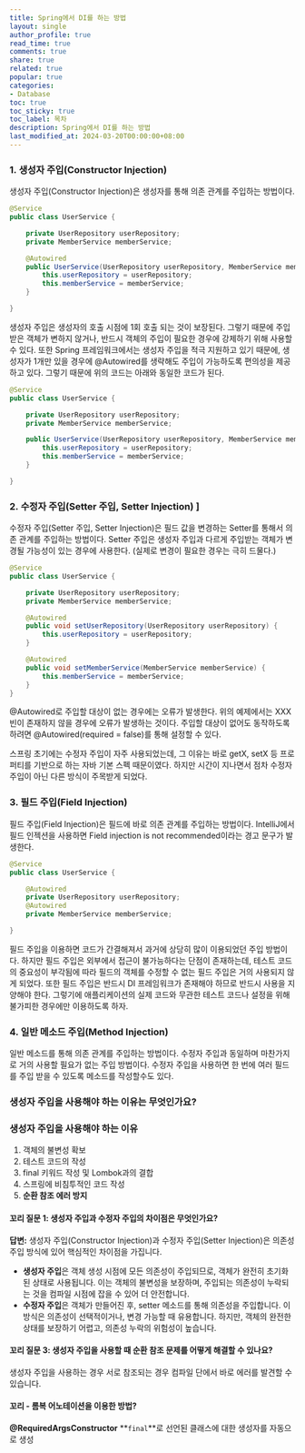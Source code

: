 ```yaml
---
title: Spring에서 DI를 하는 방법
layout: single
author_profile: true
read_time: true
comments: true
share: true
related: true
popular: true
categories:
- Database
toc: true
toc_sticky: true
toc_label: 목차
description: Spring에서 DI를 하는 방법
last_modified_at: 2024-03-20T00:00:00+08:00
---
```

### 1. 생성자 주입(Constructor Injection)

생성자 주입(Constructor Injection)은 생성자를 통해 의존 관계를 주입하는 방법이다.

```java
@Service
public class UserService {

    private UserRepository userRepository;
    private MemberService memberService;

    @Autowired
    public UserService(UserRepository userRepository, MemberService memberService) {
        this.userRepository = userRepository;
        this.memberService = memberService;
    }

}

```

생성자 주입은 생성자의 호출 시점에 1회 호출 되는 것이 보장된다. 그렇기 때문에 주입받은 객체가 변하지 않거나, 반드시 객체의 주입이 필요한 경우에 강제하기 위해 사용할 수 있다. 또한 Spring 프레임워크에서는 생성자 주입을 적극 지원하고 있기 때문에, 생성자가 1개만 있을 경우에 @Autowired를 생략해도 주입이 가능하도록 편의성을 제공하고 있다. 그렇기 때문에 위의 코드는 아래와 동일한 코드가 된다.

```java
@Service
public class UserService {

    private UserRepository userRepository;
    private MemberService memberService;

    public UserService(UserRepository userRepository, MemberService memberService) {
        this.userRepository = userRepository;
        this.memberService = memberService;
    }

}

```

### 2. 수정자 주입(Setter 주입, Setter Injection) ]

수정자 주입(Setter 주입, Setter Injection)은 필드 값을 변경하는 Setter를 통해서 의존 관계를 주입하는 방법이다. Setter 주입은 생성자 주입과 다르게 주입받는 객체가 변경될 가능성이 있는 경우에 사용한다. (실제로 변경이 필요한 경우는 극히 드물다.)

```java
@Service
public class UserService {

    private UserRepository userRepository;
    private MemberService memberService;

    @Autowired
    public void setUserRepository(UserRepository userRepository) {
        this.userRepository = userRepository;
    }

    @Autowired
    public void setMemberService(MemberService memberService) {
        this.memberService = memberService;
    }
}

```

@Autowired로 주입할 대상이 없는 경우에는 오류가 발생한다. 위의 예제에서는 XXX 빈이 존재하지 않을 경우에 오류가 발생하는 것이다. 주입할 대상이 없어도 동작하도록 하려면 @Autowired(required = false)를 통해 설정할 수 있다.

스프링 초기에는 수정자 주입이 자주 사용되었는데, 그 이유는 바로 getX, setX 등 프로퍼티를 기반으로 하는 자바 기본 스펙 때문이였다. 하지만 시간이 지나면서 점차 수정자 주입이 아닌 다른 방식이 주목받게 되었다.

### 3. 필드 주입(Field Injection)

필드 주입(Field Injection)은 필드에 바로 의존 관계를 주입하는 방법이다. IntelliJ에서 필드 인젝션을 사용하면 Field injection is not recommended이라는 경고 문구가 발생한다.

```java
@Service
public class UserService {

    @Autowired
    private UserRepository userRepository;
    @Autowired
    private MemberService memberService;

}

```

필드 주입을 이용하면 코드가 간결해져서 과거에 상당히 많이 이용되었던 주입 방법이다. 하지만 필드 주입은 외부에서 접근이 불가능하다는 단점이 존재하는데, 테스트 코드의 중요성이 부각됨에 따라 필드의 객체를 수정할 수 없는 필드 주입은 거의 사용되지 않게 되었다. 또한 필드 주입은 반드시 DI 프레임워크가 존재해야 하므로 반드시 사용을 지양해야 한다. 그렇기에 애플리케이션의 실제 코드와 무관한 테스트 코드나 설정을 위해 불가피한 경우에만 이용하도록 하자.

### 4. 일반 메소드 주입(Method Injection)

일반 메소드를 통해 의존 관계를 주입하는 방법이다. 수정자 주입과 동일하며 마찬가지로 거의 사용할 필요가 없는 주입 방법이다. 수정자 주입을 사용하면 한 번에 여러 필드를 주입 받을 수 있도록 메소드를 작성할수도 있다.

### 생성자 주입을 사용해야 하는 이유는 무엇인가요?

### 생성자 주입을 사용해야 하는 이유

1. 객체의 불변성 확보
2. 테스트 코드의 작성
3. final 키워드 작성 및 Lombok과의 결합
4. 스프링에 비침투적인 코드 작성
5. **순환 참조 에러 방지**

#### 꼬리 질문 1: 생성자 주입과 수정자 주입의 차이점은 무엇인가요?

**답변:** 생성자 주입(Constructor Injection)과 수정자 주입(Setter Injection)은 의존성 주입 방식에 있어 핵심적인 차이점을 가집니다.

- **생성자 주입**은 객체 생성 시점에 모든 의존성이 주입되므로, 객체가 완전히 초기화된 상태로 사용됩니다. 이는 객체의 불변성을 보장하며, 주입되는 의존성이 누락되는 것을 컴파일 시점에 잡을 수 있어 더 안전합니다.
- **수정자 주입**은 객체가 만들어진 후, setter 메소드를 통해 의존성을 주입합니다. 이 방식은 의존성이 선택적이거나, 변경 가능할 때 유용합니다. 하지만, 객체의 완전한 상태를 보장하기 어렵고, 의존성 누락의 위험성이 높습니다.

#### 꼬리 질문 3: 생성자 주입을 사용할 때 순환 참조 문제를 어떻게 해결할 수 있나요?
생성자 주입을 사용하는 경우 서로 참조되는 경우 컴파일 단에서 바로 에러를 발견할 수 있습니다. 

#### 꼬리 - 롬복 어노테이션을 이용한 방법?
**@RequiredArgsConstructor**
**`final`**로 선언된 클래스에 대한 생성자를 자동으로 생성
